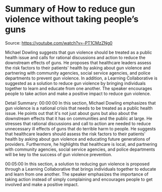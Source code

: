 # Summary of How to reduce gun violence without taking people’s guns

Source: https://youtube.com/watch?v=-PT1CMzZNg0

Michael Dowling suggests that gun violence should be treated as a public health issue and calls for rational discussions and action to reduce the downstream effects of guns. He proposes that healthcare leaders assess the risk factors to their patients' health by asking about gun violence and partnering with community agencies, social service agencies, and police departments to prevent gun violence. In addition, a Learning Collaborative is suggested as a solution to reduce gun violence by bringing individuals together to learn and educate from one another. The speaker encourages people to take action and make a positive impact to reduce gun violence.

Detail Summary: 
00:00:00
In this section, Michael Dowling emphasizes that gun violence is a national crisis that needs to be treated as a public health issue. He points out that it's not just about guns but also about the downstream effects that it has on communities and the public at large. He stresses that rational discussions and call to action are needed to reduce unnecessary ill effects of guns that do terrible harm to people. He suggests that healthcare leaders should assess the risk factors to their patients' health by asking about gun violence and educating future generations of providers. Furthermore, he highlights that healthcare is local, and partnering with community agencies, social service agencies, and police departments will be key to the success of gun violence prevention.

00:05:00
In this section, a solution to reducing gun violence is proposed through a Learning Collaborative that brings individuals together to educate and learn from one another. The speaker emphasizes the importance of taking action instead of simply complaining and encourages people to get involved and make a positive impact.

